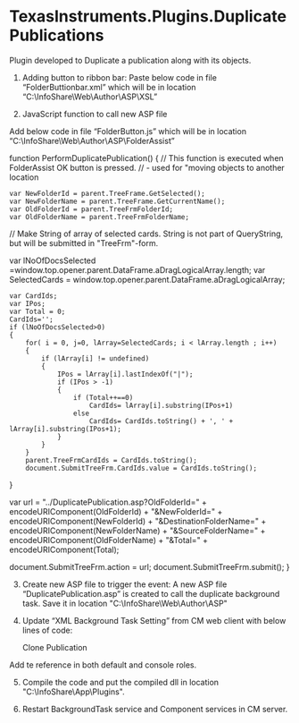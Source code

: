 # TexasInstruments.Plugins.DuplicatePublications
Plugin developed to Duplicate a publication along with its objects.
1.	Adding button to ribbon bar: 
	Paste below code in file “FolderButtionbar.xml” which will be in location “C:\InfoShare\Web\Author\ASP\XSL”

	
 
2.	JavaScript function to call new ASP file

Add below code in file “FolderButton.js” which will be in location “C:\InfoShare\Web\Author\ASP\FolderAssist”

function PerformDuplicatePublication()
{
// This function is executed when FolderAssist OK button is pressed.
//   - used for "moving objects to another location

  	var NewFolderId = parent.TreeFrame.GetSelected();
	var NewFolderName = parent.TreeFrame.GetCurrentName();
	var OldFolderId = parent.TreeFrmFolderId;
	var OldFolderName = parent.TreeFrmFolderName;
  
// Make String of array of selected cards. String is not part of QueryString, but will be submitted in "TreeFrm"-form.
  
   var lNoOfDocsSelected =window.top.opener.parent.DataFrame.aDragLogicalArray.length;
	var SelectedCards = window.top.opener.parent.DataFrame.aDragLogicalArray;

	var CardIds;
	var IPos;
	var Total = 0;
	CardIds='';
	if (lNoOfDocsSelected>0)
	{
		for( i = 0, j=0, lArray=SelectedCards; i < lArray.length ; i++)
		{
			if (lArray[i] != undefined)
			{
				IPos = lArray[i].lastIndexOf("|");
				if (IPos > -1)
				{
					if (Total++==0)
						CardIds= lArray[i].substring(IPos+1)
					else
						CardIds= CardIds.toString() + ', ' + lArray[i].substring(IPos+1);
				}
			}
		}
		parent.TreeFrmCardIds = CardIds.toString();
		document.SubmitTreeFrm.CardIds.value = CardIds.toString();
   }
   
   var url =  "../DuplicatePublication.asp?OldFolderId=" + encodeURIComponent(OldFolderId) + "&NewFolderId=" + encodeURIComponent(NewFolderId) + "&DestinationFolderName=" + encodeURIComponent(NewFolderName) + "&SourceFolderName=" + encodeURIComponent(OldFolderName) + "&Total=" + encodeURIComponent(Total);

   document.SubmitTreeFrm.action = url;
   document.SubmitTreeFrm.submit();
}
 

3.	Create new ASP file to trigger the event: 
    A new ASP file “DuplicatePublication.asp” is created to call the duplicate background task. Save it in location "C:\InfoShare\Web\Author\ASP"
    
4.	Update “XML Background Task Setting” from CM web client with below lines of code:

    <!-- Clone Publication ============================================================ -->
    <handler eventType="CLONEPUBLICATION">
      <scheduler executeSynchronously="false" />
      <authorization type="authenticationContext" />
      <execution timeout="01:00:00" recoveryGracePeriod="00:10:00" isolationLevel="None" useSingleThreadApartment="false" />
      <activator>
        <net name="ClonePublication">
          <parameters>
            <parameter name="Action">Clone Publication</parameter>
          </parameters>
        </net>
      </activator>
      <errorHandler maximumRetries="0" />
    </handler>
  
  Add te reference in both default and console roles.
 <add ref="CLONEPUBLICATION" /> 

5. Compile the code and put the compiled dll in location "C:\InfoShare\App\Plugins".

6. Restart BackgroundTask service and Component services in CM server.
